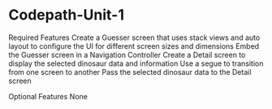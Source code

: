# Codepath-Unit-1

Required Features
Create a Guesser screen that uses stack views and auto layout to configure the UI for different screen sizes and dimensions
Embed the Guesser screen in a Navigation Controller
Create a Detail screen to display the selected dinosaur data and information
Use a segue to transition from one screen to another
Pass the selected dinosaur data to the Detail screen


Optional Features
None
